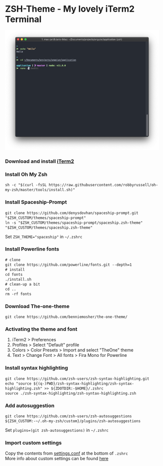 
# ZSH-Theme - My lovely iTerm2 Terminal
![preview](https://github.com/xVanjaZ/ZSH-Theme/blob/master/preview.png)

### Download and install [iTerm2](https://www.iterm2.com)

### Install Oh My Zsh
```
sh -c "$(curl -fsSL https://raw.githubusercontent.com/robbyrussell/oh-my-zsh/master/tools/install.sh)"
```

### Install Spaceship-Prompt

```
git clone https://github.com/denysdovhan/spaceship-prompt.git "$ZSH_CUSTOM/themes/spaceship-prompt"
ln -s "$ZSH_CUSTOM/themes/spaceship-prompt/spaceship.zsh-theme" "$ZSH_CUSTOM/themes/spaceship.zsh-theme"
```
Set `ZSH_THEME="spaceship"` in `~/.zshrc`

### Install Powerline fonts <br>

```
# clone
git clone https://github.com/powerline/fonts.git --depth=1
# install
cd fonts
./install.sh
# clean-up a bit
cd ..
rm -rf fonts
```

### Download The-one-theme <br>
```
git clone https://github.com/benniemosher/the-one-theme/
```

### Activating the theme and font
1. iTerm2 > Preferences  <br>
2. Profiles > Select "Default" profile  <br>
3. Colors > Color Presets > Import and select "TheOne" theme  <br>
4. Text > Change Font > All fonts > Fira Mono for Powerline  <br>


### Install syntax highlighting
```
git clone https://github.com/zsh-users/zsh-syntax-highlighting.git
echo "source ${(q-)PWD}/zsh-syntax-highlighting/zsh-syntax-highlighting.zsh" >> ${ZDOTDIR:-$HOME}/.zshrc
source ./zsh-syntax-highlighting/zsh-syntax-highlighting.zsh
```

### Add autosuggestion
```
git clone https://github.com/zsh-users/zsh-autosuggestions ${ZSH_CUSTOM:-~/.oh-my-zsh/custom}/plugins/zsh-autosuggestions
```
Set `plugins=(git zsh-autosuggestions)` in `~/.zshrc`

### Import custom settings
Copy the contents from [settings.conf](https://github.com/xVanjaZ/ZSH-Theme/blob/master/settings.conf) at the bottom of `.zshrc` <br>
More info about custom settings can be found [here](https://github.com/denysdovhan/spaceship-prompt/blob/master/docs/Options.md)

